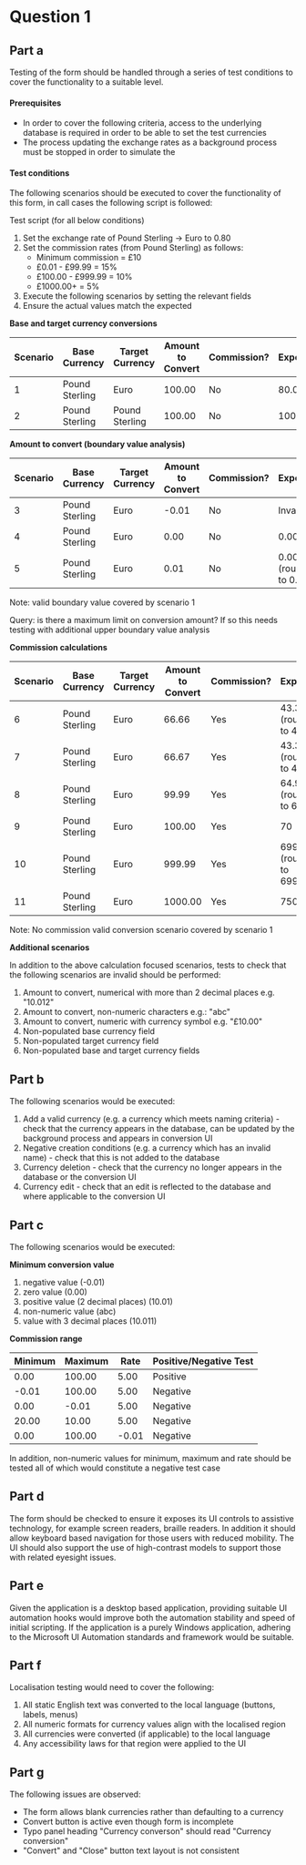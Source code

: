 # Question 1

## Part a
Testing of the form should be handled through a series of test conditions to
cover the functionality to a suitable level.

#### Prerequisites
- In order to cover the following criteria, access to the underlying database is
required in order to be able to set the test currencies
- The process updating the exchange rates as a background process must be
stopped in order to simulate the

#### Test conditions
The following scenarios should be executed to cover the functionality of this
form, in call cases the following script is followed:

Test script
(for all below conditions)
1. Set the exchange rate of Pound Sterling -> Euro to 0.80
2. Set the commission rates (from Pound Sterling) as follows:
    * Minimum commission = £10
    * £0.01 - £99.99 = 15%
    * £100.00 - £999.99 = 10%
    * £1000.00+ = 5%
2. Execute the following scenarios by setting the relevant fields
3. Ensure the actual values match the expected

**Base and target currency conversions**

Scenario | Base Currency  | Target Currency | Amount to Convert | Commission? | Expected
-------- | -------------  | --------------- | ----------------- | ----------- | --------
1        | Pound Sterling | Euro            | 100.00            | No          | 80.00
2        | Pound Sterling | Pound Sterling  | 100.00            | No          | 100.00

**Amount to convert (boundary value analysis)**

Scenario | Base Currency  | Target Currency | Amount to Convert | Commission? | Expected
-------- | -------------  | --------------- | ----------------- | ----------- | --------
3        | Pound Sterling | Euro            | -0.01             |  No         | Invalid
4        | Pound Sterling | Euro            | 0.00              |  No         | 0.00
5        | Pound Sterling | Euro            | 0.01              |  No         | 0.008 (rounded to 0.01)

Note: valid boundary value covered by scenario 1

Query: is there a maximum limit on conversion amount? If so this needs testing
with additional upper boundary value analysis

**Commission calculations**

Scenario | Base Currency  | Target Currency | Amount to Convert | Commission? | Expected
-------- | -------------  | --------------- | ----------------- | ----------- | --------
6        | Pound Sterling | Euro            | 66.66             |  Yes        | 43.328 (rounded to 43.33)
7        | Pound Sterling | Euro            | 66.67             |  Yes        | 43.3355 (rounded to 43.34)
8        | Pound Sterling | Euro            | 99.99             |  Yes        | 64.9935 (rounded to 64.99)
9        | Pound Sterling | Euro            | 100.00            |  Yes        | 70
10       | Pound Sterling | Euro            | 999.99            |  Yes        | 699.993 (rounded to 699.99)
11       | Pound Sterling | Euro            | 1000.00           |  Yes        | 750

Note: No commission valid conversion scenario covered by scenario 1

**Additional scenarios**

In addition to the above calculation focused scenarios, tests to check that the
following scenarios are invalid should be performed:
1. Amount to convert, numerical with more than 2 decimal places e.g. "10.012"
2. Amount to convert, non-numeric characters e.g.: "abc"
3. Amount to convert, numeric with currency symbol e.g. "£10.00"
4. Non-populated base currency field
5. Non-populated target currency field
6. Non-populated base and target currency fields

## Part b
The following scenarios would be executed:
1. Add a valid currency (e.g. a currency which meets naming criteria) - check
that the currency appears in the database, can be updated by the background
process and appears in conversion UI
2. Negative creation conditions (e.g. a currency which has an invalid name) -
check that this is not added to the database
3. Currency deletion - check that the currency no longer appears in the database
or the conversion UI
4. Currency edit - check that an edit is reflected to the database and where
applicable to the conversion UI

## Part c
The following scenarios would be executed:

**Minimum conversion value**

1. negative value (-0.01)
2. zero value (0.00)
3. positive value (2 decimal places) (10.01)
4. non-numeric value (abc)
5. value with 3 decimal places (10.011)

**Commission range**

Minimum | Maximum | Rate  | Positive/Negative Test
------- | ------- | ----- | ----------------------
0.00    | 100.00  | 5.00  | Positive              
-0.01   | 100.00  | 5.00  | Negative               
0.00    | -0.01   | 5.00  | Negative               
20.00   | 10.00   | 5.00  | Negative               
0.00    | 100.00  | -0.01 | Negative               

In addition, non-numeric values for minimum, maximum and rate should be tested
all of which would constitute a negative test case

## Part d
The form should be checked to ensure it exposes its UI controls to assistive
technology, for example screen readers, braille readers. In addition it should
allow keyboard based navigation for those users with reduced mobility. The UI
should also support the use of high-contrast models to support those with
related eyesight issues.

## Part e
Given the application is a desktop based application, providing suitable UI
automation hooks would improve both the automation stability and speed of
initial scripting. If the application is a purely Windows application, adhering
to the Microsoft UI Automation standards and framework would be suitable.

## Part f
Localisation testing would need to cover the following:
1. All static English text was converted to the local language (buttons, labels,
menus)
2. All numeric formats for currency values align with the localised region
3. All currencies were converted (if applicable) to the local language
4. Any accessibility laws for that region were applied to the UI

## Part g
The following issues are observed:
- The form allows blank currencies rather than defaulting to a currency
- Convert button is active even though form is incomplete
- Typo panel heading "Currency converson" should read "Currency conversion"
- "Convert" and "Close" button text layout is not consistent
